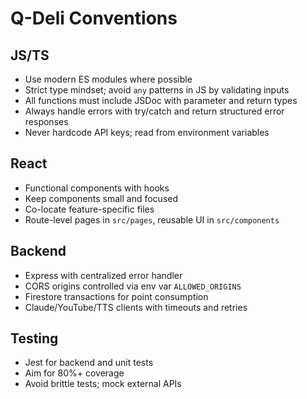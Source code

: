 # Q-Deli Conventions

## JS/TS
- Use modern ES modules where possible
- Strict type mindset; avoid `any` patterns in JS by validating inputs
- All functions must include JSDoc with parameter and return types
- Always handle errors with try/catch and return structured error responses
- Never hardcode API keys; read from environment variables

## React
- Functional components with hooks
- Keep components small and focused
- Co-locate feature-specific files
- Route-level pages in `src/pages`, reusable UI in `src/components`

## Backend
- Express with centralized error handler
- CORS origins controlled via env var `ALLOWED_ORIGINS`
- Firestore transactions for point consumption
- Claude/YouTube/TTS clients with timeouts and retries

## Testing
- Jest for backend and unit tests
- Aim for 80%+ coverage
- Avoid brittle tests; mock external APIs
